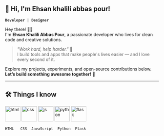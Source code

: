 <!-- <img width="258" alt="personely-photo-sam" src="https://github.com/user-attachments/assets/2481a852-41c3-4093-8706-67e458904b9d" /> -->


## 👋 Hi, I'm Ehsan khalili abbas pour!

**`Developer | Designer `**

Hey there! 👨‍💻  
I'm **Ehsan Khalili Abbas Pour**, a passionate developer who lives for clean code and creative solutions.

> _"Work hard, help harder."_ 💪  
I build tools and apps that make people's lives easier — and I love every second of it.

Explore my projects, experiments, and open-source contributions below.  
**Let’s build something awesome together!** 🚀

---

## 🛠️ Things I know

<img width="50" alt="html" src="https://github.com/user-attachments/assets/c0462f60-ee1a-4c97-ab46-1141d32a9c8f" />
<img width="50" alt="css" src="https://github.com/user-attachments/assets/6d82a1cc-245e-412b-8729-d4c1fb9b9b74" />
<img width="50" alt="js" src="https://github.com/user-attachments/assets/0b4ac47c-2636-47a0-a15a-766d403e40d4" />
<img width="50" alt="python" src="https://github.com/user-attachments/assets/79a26b33-448d-4b0e-8345-0df25075ba7a" />
<img width="50" alt="flask" src="https://github.com/user-attachments/assets/f8f057ce-0059-41d0-9b28-2dbf79914d0a" />


```text
HTML   CSS  JavaScript  Python  Flask
